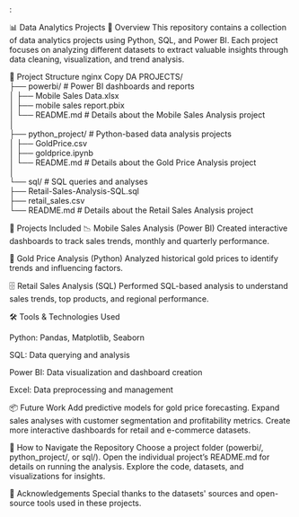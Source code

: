 :

📊 Data Analytics Projects
📝 Overview
This repository contains a collection of data analytics projects using Python, SQL, and Power BI. Each project focuses on analyzing different datasets to extract valuable insights through data cleaning, visualization, and trend analysis.

📂 Project Structure
nginx
Copy
DA PROJECTS/  
├── powerbi/              # Power BI dashboards and reports  
│   ├── Mobile Sales Data.xlsx  
│   ├── mobile sales report.pbix  
│   └── README.md         # Details about the Mobile Sales Analysis project  
│  
├── python_project/       # Python-based data analysis projects  
│   ├── GoldPrice.csv  
│   ├── goldprice.ipynb  
│   └── README.md         # Details about the Gold Price Analysis project  
│  
└── sql/                  # SQL queries and analyses  
    ├── Retail-Sales-Analysis-SQL.sql  
    ├── retail_sales.csv  
    └── README.md         # Details about the Retail Sales Analysis project  

🚀 Projects Included
📉 Mobile Sales Analysis (Power BI)
Created interactive dashboards to track sales trends, monthly and quarterly performance.

🐍 Gold Price Analysis (Python)
Analyzed historical gold prices to identify trends and influencing factors.

🗄️ Retail Sales Analysis (SQL)
Performed SQL-based analysis to understand sales trends, top products, and regional performance.

🛠️ Tools & Technologies Used

Python: Pandas, Matplotlib, Seaborn

SQL: Data querying and analysis

Power BI: Data visualization and dashboard creation

Excel: Data preprocessing and management

📦 Future Work
Add predictive models for gold price forecasting.
Expand sales analyses with customer segmentation and profitability metrics.
Create more interactive dashboards for retail and e-commerce datasets.

📄 How to Navigate the Repository
Choose a project folder (powerbi/, python_project/, or sql/).
Open the individual project’s README.md for details on running the analysis.
Explore the code, datasets, and visualizations for insights.


🙌 Acknowledgements
Special thanks to the datasets' sources and open-source tools used in these projects.


